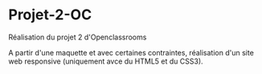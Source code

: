 # Projet-2-OC
Réalisation du projet 2 d'Openclassrooms

A partir d'une maquette et avec certaines contraintes, réalisation d'un site web responsive (uniquement avce du HTML5 et du CSS3).

